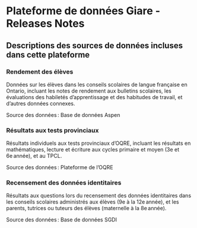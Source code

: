# Plateforme de données Giare - Releases Notes

## Descriptions des sources de données incluses dans cette plateforme 

### Rendement des élèves 
Données sur les élèves dans les conseils scolaires de langue française en Ontario, incluant les notes de rendement aux bulletins scolaires, les évaluations des habiletés d’apprentissage et des habitudes de travail, et d’autres données connexes. 

Source des données : Base de données Aspen 

### Résultats aux tests provinciaux

Résultats individuels aux tests provinciaux d’OQRE, incluant les résultats en mathématiques, lecture et écriture aux cycles primaire et moyen (3e et 6e année), et au TPCL. 

Source des données : Plateforme de l’OQRE 

### Recensement des données identitaires

Résultats aux questions lors du recensement des données identitaires dans les conseils scolaires administrés aux élèves (9e à la 12e année), et les parents, tutrices ou tuteurs des élèves (maternelle à la 8e année). 

Source des données : Base de données SGDI 

